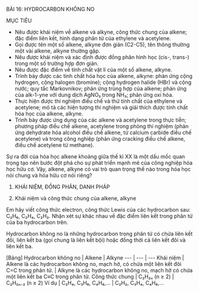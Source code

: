 BÀI 16: HYDROCARBON KHÔNG NO

MỤC TIÊU
- Nêu được khái niệm về alkene và alkyne, công thức chung của alkene; đặc điểm liên kết, hình dạng phân tử của ethylene và acetylene.
- Gọi được tên một số alkene, alkyne đơn giản (C2-C5), tên thông thường một vài alkene, alkyne thường gặp.
- Nêu được khái niệm và xác định được đồng phân hình học (cis-, trans-) trong một số trường hợp đơn giản.
- Nêu được đặc điểm về tính chất vật lí của một số alkene, alkyne.
- Trình bày được các tính chất hóa học của alkene, alkyne: phản ứng cộng hydrogen, cộng halogen (bromine); cộng hydrogen halide (HBr) và cộng nước; quy tắc Markovnikov; phản ứng trùng hợp của alkene; phản ứng của alk-1-yne với dung dịch AgNO₃ trong NH₃; phản ứng oxi hóa.
- Thực hiện được thí nghiệm điều chế và thử tính chất của ethylene và acetylene; mô tả các hiện tượng thí nghiệm và giải thích được tính chất hóa học của alkene, alkyne.
- Trình bày được ứng dụng của các alkene và acetylene trong thực tiễn; phương pháp điều chế alkene, acetylene trong phòng thí nghiệm (phản ứng dehydrate hóa alcohol điều chế alkene, từ calcium carbide điều chế acetylene) và trong công nghiệp (phản ứng cracking điều chế alkene, điều chế acetylene từ methane).

Sự ra đời của hóa học alkene khoảng giữa thế kỉ XX là một dấu mốc quan trọng tạo nên bước đột phá cho sự phát triển mạnh mẽ của công nghiệp hóa học hữu cơ.
Vậy, alkene, alkyne có vai trò quan trọng thế nào trong hóa học nói chung và hóa hữu cơ nói riêng?

1. KHÁI NIỆM, ĐỒNG PHÂN, DANH PHÁP

1. Khái niệm và công thức chung của alkene, alkyne

Em hãy viết công thức electron, công thức Lewis của các hydrocarbon sau: C₂H₆, C₂H₄, C₂H₂. Nhận xét sự khác nhau về đặc điểm liên kết trong phân tử của ba hydrocarbon trên.

Hydrocarbon không no là những hydrocarbon trong phân tử có chứa liên kết đôi, liên kết ba (gọi chung là liên kết bội) hoặc đồng thời cả liên kết đôi và liên kết ba.

[Bảng]
Hydrocarbon không no | Alkene | Alkyne
--- | --- | ---
Khái niệm | Alkene là các hydrocarbon không no, mạch hở, có chứa một liên kết đôi C=C trong phân tử. | Alkyne là các hydrocarbon không no, mạch hở có chứa một liên kết ba C≡C trong phân tử.
Công thức chung | C₂H₂ₙ (n ≥ 2) | C₂H₂ₙ₋₂ (n ≥ 2)
Ví dụ | C₂H₄, C₃H₆, C₄H₈,... | C₂H₂, C₃H₄, C₄H₆,...